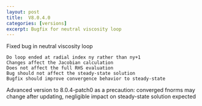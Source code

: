 ```yaml
---
layout: post
title:  V8.0.4.0
categories: [versions]
excerpt: Bugfix for neutral viscosity loop
---
```

Fixed bug in neutral viscosity loop

    Do loop ended at radial index ny rather than ny+1
    Changes affect the Jacobian calculation
    Does not affect the full RHS evaluation
    Bug should not affect the steady-state solution
    Bugfix should improve convergence behavior to steady-state

Advanced version to 8.0.4-patch0 as a precaution: converged fnorms may change after updating, negligible impact on steady-state solution expected
